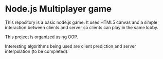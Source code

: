 # Node.js Multiplayer game

This repository is a basic node.js game. It uses HTML5 canvas and a simple interaction between clients and server so clients can play in the same lobby.

This project is organized using OOP. 

Interesting algorithms being used are client prediction and server interpolation (to be completed).
